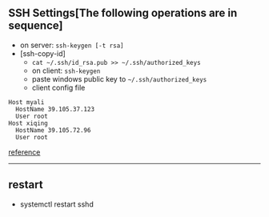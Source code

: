 ## SSH Settings[The following operations are in sequence]
- on server: `ssh-keygen [-t rsa]` 
- [ssh-copy-id]
  - `cat ~/.ssh/id_rsa.pub >> ~/.ssh/authorized_keys`
  - on client: `ssh-keygen`
  - paste windows public key to `~/.ssh/authorized_keys`
  - client config file
```
Host myali
  HostName 39.105.37.123
  User root
Host xiqing
  HostName 39.105.72.96
  User root
```
[reference](https://www.ruanyifeng.com/blog/2011/12/ssh_remote_login.html)

---

## restart
- systemctl restart sshd